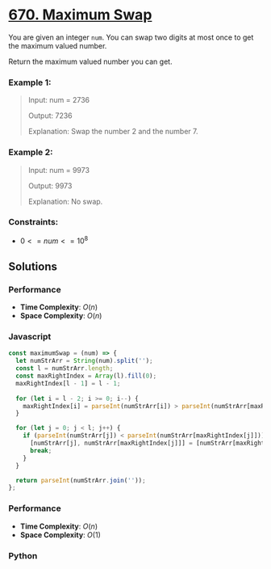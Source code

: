# [670. Maximum Swap](https://leetcode.com/problems/maximum-swap/description)

You are given an integer `num`. You can swap two digits at most once to get the maximum valued number.

Return the maximum valued number you can get.

 
### Example 1:
> Input: num = 2736
>
> Output: 7236
>
> Explanation: Swap the number 2 and the number 7.


### Example 2:
> Input: num = 9973
>
> Output: 9973
>
> Explanation: No swap.
 

### Constraints:
- $0 <= num <= 10^{8}$


## Solutions

### Performance

- **Time Complexity**: $O(n)$
- **Space Complexity**: $O(n)$

### Javascript
```javascript
const maximumSwap = (num) => {
  let numStrArr = String(num).split('');
  const l = numStrArr.length;
  const maxRightIndex = Array(l).fill(0);
  maxRightIndex[l - 1] = l - 1;
  
  for (let i = l - 2; i >= 0; i--) {
    maxRightIndex[i] = parseInt(numStrArr[i]) > parseInt(numStrArr[maxRightIndex[i + 1]]) ? i : maxRightIndex[i + 1];
  }

  for (let j = 0; j < l; j++) {
    if (parseInt(numStrArr[j]) < parseInt(numStrArr[maxRightIndex[j]])) {
      [numStrArr[j], numStrArr[maxRightIndex[j]]] = [numStrArr[maxRightIndex[j]], numStrArr[j]];
      break;
    }
  }

  return parseInt(numStrArr.join(''));
};
```

### Performance

- **Time Complexity**: $O(n)$
- **Space Complexity**: $O(1)$

### Python
```python

```